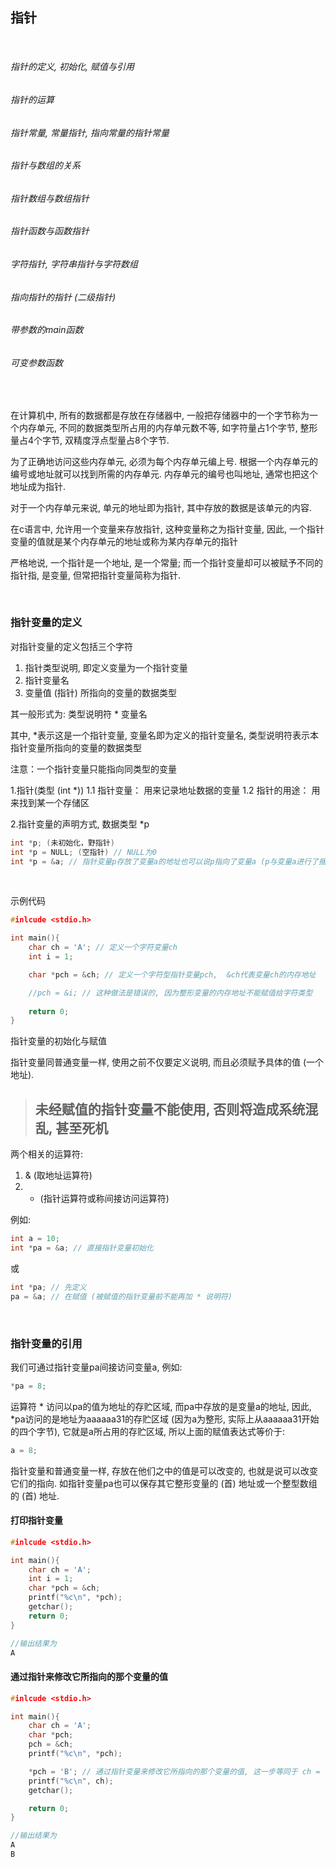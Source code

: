 ## 指针 

<br>

###### 指针的定义, 初始化, 赋值与引用
###### 指针的运算
###### 指针常量, 常量指针, 指向常量的指针常量
###### 指针与数组的关系
###### 指针数组与数组指针
###### 指针函数与函数指针
###### 字符指针, 字符串指针与字符数组
###### 指向指针的指针 (二级指针)
###### 带参数的main函数
###### 可变参数函数

<br>

在计算机中, 所有的数据都是存放在存储器中, 一般把存储器中的一个字节称为一个内存单元, 不同的数据类型所占用的内存单元数不等, 如字符量占1个字节, 整形量占4个字节, 双精度浮点型量占8个字节.

为了正确地访问这些内存单元, 必须为每个内存单元编上号. 根据一个内存单元的编号或地址就可以找到所需的内存单元. 内存单元的编号也叫地址, 通常也把这个地址成为指针.

对于一个内存单元来说, 单元的地址即为指针, 其中存放的数据是该单元的内容.

在c语言中, 允许用一个变量来存放指针, 这种变量称之为指针变量, 因此, 一个指针变量的值就是某个内存单元的地址或称为某内存单元的指针

严格地说, 一个指针是一个地址, 是一个常量; 而一个指针变量却可以被赋予不同的指针指, 是变量, 但常把指针变量简称为指针.

<br>

### 指针变量的定义

对指针变量的定义包括三个字符
1) 指针类型说明, 即定义变量为一个指针变量
2) 指针变量名
3) 变量值 (指针) 所指向的变量的数据类型

其一般形式为:
类型说明符 * 变量名

其中, *表示这是一个指针变量, 变量名即为定义的指针变量名, 类型说明符表示本指针变量所指向的变量的数据类型

注意：一个指针变量只能指向同类型的变量


1.指针(类型 (int *))
1.1 指针变量：	用来记录地址数据的变量
1.2 指针的用途： 用来找到某一个存储区

2.指针变量的声明方式, 数据类型 *p
```c
int *p; (未初始化，野指针)
int *p = NULL; (空指针) // NULL为0
int *p = &a; // 指针变量p存放了变量a的地址也可以说p指向了变量a (p与变量a进行了捆绑)
```

<br>

示例代码

```c
#inlcude <stdio.h>

int main(){
    char ch = 'A'; // 定义一个字符变量ch
    int i = 1;

    char *pch = &ch; // 定义一个字符型指针变量pch,  &ch代表变量ch的内存地址

    //pch = &i; // 这种做法是错误的, 因为整形变量的内存地址不能赋值给字符类型
    
    return 0;	
}

```

指针变量的初始化与赋值

指针变量同普通变量一样, 使用之前不仅要定义说明, 而且必须赋予具体的值 (一个地址).

> ## 未经赋值的指针变量不能使用, 否则将造成系统混乱, 甚至死机

两个相关的运算符:
1) & (取地址运算符)
2) * (指针运算符或称间接访问运算符)

例如:
```c
int a = 10;
int *pa = &a; // 直接指针变量初始化
```

或 

```c
int *pa; // 先定义
pa = &a; // 在赋值 (被赋值的指针变量前不能再加 * 说明符)
```

<br>

### 指针变量的引用

我们可通过指针变量pa间接访问变量a, 例如:
```c
*pa = 8;
```

运算符 * 访问以pa的值为地址的存贮区域, 而pa中存放的是变量a的地址, 因此, *pa访问的是地址为aaaaaa31的存贮区域 (因为a为整形, 实际上从aaaaaa31开始的四个字节), 它就是a所占用的存贮区域, 所以上面的赋值表达式等价于:
```c
a = 8;
```

指针变量和普通变量一样, 存放在他们之中的值是可以改变的, 也就是说可以改变它们的指向. 如指针变量pa也可以保存其它整形变量的 (首) 地址或一个整型数组的 (首) 地址.

#### 打印指针变量

```c
#inlcude <stdio.h>

int main(){
    char ch = 'A'; 
    int i = 1;
    char *pch = &ch; 
    printf("%c\n", *pch);
    getchar(); 
    return 0;	
}

//输出结果为
A
```

#### 通过指针来修改它所指向的那个变量的值

```c
#inlcude <stdio.h>

int main(){
    char ch = 'A'; 
    char *pch;
    pch = &ch;
    printf("%c\n", *pch);

    *pch = 'B'; // 通过指针变量来修改它所指向的那个变量的值, 这一步等同于 ch = 'B'
    printf("%c\n", ch);
    getchar(); 

    return 0;	
}

//输出结果为
A
B
```
